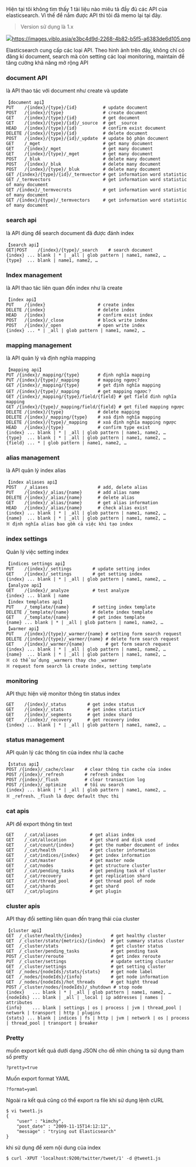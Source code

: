 Hiện tại tôi không tìm thấy 1 tài liệu nào miêu tả đầy đủ các API của elasticsearch. Vì thế để nắm được API thì tôi đã memo lại tại đây.
> Version sử dụng là 1.x

![](https://images.viblo.asia/e3bc4d9d-2268-4b82-b5f5-a6383de6d105.png)https://images.viblo.asia/e3bc4d9d-2268-4b82-b5f5-a6383de6d105.png

Elasticsearch cung cấp các loại API. Theo hình ảnh trên đây, không chỉ có đăng kí document, search mà còn setting các loại monitoring, maintain để tăng cường khả năng mở rộng API

### document API
là API thao tác với document như create và update
```
【document api】
PUT    /{index}/{type}/{id}          # update document
POST   /{index}/{type}               # create document
GET    /{index}/{type}/{id}          # get document
GET    /{index}/{type}/{id}/_source  # get _source
HEAD   /{index}/{type}/{id}          # confirm exist document
DELETE /{index}/{type}/{id}          # delete document
POST   /{index}/{type}/{id}/_update  # update bộ phận document
GET    /_mget                        # get many document
GET    /{index}/_mget                # get many document
GET    /{index}/{type}/_mget         # get many document
POST   /_bluk                        # delete many document
POST   /{index}/_bluk                # delete many document
POST   /{index}/{type}/_bluk         # delete many document
GET /{index}/{type}/{id}/_termvector # get information word statistic
GET /_termvectors                    # get information word statistic of many document
GET /{index}/_termvecrots            # get information word statistic of many document
GET /{index}/{type}/_termvectors     # get information word statistic of many document
```

### search api
là API dùng để search document đã được đánh index
```
【search api】
GET|POST    /{index}/{type}/_search    # search document
{index} ... blank | * | _all | glob pattern | name1, name2, …
{type}  ... blank | name1, name2, …
```

### Index management
là API thao tác liên quan đến index như là create
```
【index api】
PUT    /{index}                    # create index
DELETE /{index}                    # delete index
HEAD   /{index}                    # confirm exist index
POST   /{index}/_close             # block write index
POST   /{index}/_open              # open write index
{index} ... * | _all | glob pattern | name1, name2, …
```

### mapping management
là API quản lý và định nghĩa mapping
```
【mapping api】
PUT /{index}/_mapping/{type}       # định nghĩa mapping
PUT /{index}/{type}/_mapping       # mapping ngược?
GET /{index}/_mapping/{type}       # get định nghĩa mapping
GET /{index}/{type}/_mapping       # get mapping ngược？
GET /{index}/_mapping/{type}/field/{field} # get field đinh nghĩa mapping
GET /{index}/{type}/_mapping/field/{field} # get filed mapping ngược
DELETE /{index}/{type}             # delete mapping
DELETE /{index}/_mapping/{type}    # xoá định nghĩa mapping
DELETE /{index}/{type}/_mapping    # xoá định nghĩa mapping ngược
HEAD   /{index}/{type}             # confirm type exist
{index} ... blank | * | _all | glob pattern | name1, name2, …
{type}  ... blank | * | _all | glob pattern | name1, name2, …
{field} ... * | glob pattern | name1, name2, …
```

### alias management
là API quản lý index alias
```
【index aliases api】
POST   /_aliases                   # add, delete alias
PUT    /{index}/_alias/{name}      # add alias name 
DELETE /{index}/_alias/{name}      # delete alias
GET    /{index}/_alias/{name}      # get alias information
HEAD   /{index}/_alias/{name}      # check alias exist
{index} ... blank | * | _all | glob pattern | name1, name2, …
{name}  ... blank | * | _all | glob pattern | name1, name2, …
※ định nghĩa alias bao gồm cả việc khi tạo index
```

### index settings
Quản lý việc setting index
```
【indices settings api】
PUT    /{index}/_settings        # update setting index
GET    /{index}/_settings        # get setting index
{index} ... blank | * | _all | glob pattern | name1, name2, …
【analyze api】
GET    /{index}/_analyze         # test analyze 
{index} ... blank | name
【index templates api】
PUT    /_template/{name}         # setting index template
DELETE /_template/{name}         # delete index template
GET    /_template/{name}         # get index template
{name} ... blank | * | _all | glob pattern | name1, name2, …
【warmer api】
PUT    /{index}/{type}/_warmer/{name} # setting form search request
DELETE /{index}/{type}/_warmer/{name} # delete form search request
GET    /{index}/_warmer/{name}        # get form search request
{index} ... blank | * | _all | glob pattern | name1, name2, …
{name}  ... blank | * | _all | glob pattern | name1, name2, …
※ có thể sử dụng _warmers thay cho _warmer 
※ request form search là create index, setting template
```

### monitoring
API thực hiện việ monitor thông tin status index
```
GET    /{index}/_status        # get index status
GET    /{index}/_stats         # get index statistic¥
GET    /{index}/_segments      # get index shard
GET    /{index}/_recovery      # get recovery index
{index} ... blank | * | _all | glob pattern | name1, name2, …
```

### status management
API quản lý các thông tin của index như là cache
```
【status api】
POST /{index}/_cache/clear    # clear thông tin cache của index
POST /{index}/_refresh        # refresh index
POST /{index}/_flush          # clear transaction log
POST /{index}/_optimize       # tối ưu search
{index} ... blank | * | _all | glob pattern | name1, name2, …
※ _refresh、_flush là được default thực thi

```

### cat apis
API để export thông tin text 
```
GET    /_cat/aliases            # get alias index
GET    /_cat/allocation         # get shard and disk used
GET    /_cat/count/{index}      # get the number document of index
GET    /_cat/health             # get cluster information
GET    /_cat/indices/{index}    # get index information
GET    /_cat/master             # get master node
GET    /_cat/nodes              # get structure cluster
GET    /_cat/pending_tasks      # get pending task of cluster
GET    /_cat/recovery           # get replication shard
GET    /_cat/thread_pool        # get thread pool of node
GET    /_cat/shards             # get shard 
GET    /_cat/plugins            # get plugin 
```

### cluster apis
API thay đổi setting liên quan đến trạng thái của cluster

```
【cluster api】
GET  /_cluster/health/{index}           # get healthy cluster
GET  /_cluster/state/{metrics}/{index}  # get summary status cluster
GET  /_cluster/stats                    # get cluster status
GET  /_cluster/pending_tasks            # get pending task
POST /_cluster/reroute                  # get index reroute
PUT  /_cluster/settings                 # update setting cluster
GET  /_cluster/settings                 # get setting cluster
GET  /_nodes/{nodeIds}/stats/{stats}    # get node label
GET  /_nodes/{nodeIds}/{info}           # get node information
GET  /_nodes/{nodeIds}/hot_threads      # get hight thread
POST /_cluster/nodes/{nodeIds}/_shutdown # stop node
{index}   ... blank | * | _all | glob pattern | name1, name2, …
{nodeIds} ... blank | _all | _local | ip addresses | names | attributes
{info}    ... blank | settings | os | process | jvm | thread_pool | network | transport | http | plugins
{stats} ... blank | indices | fs | http | jvm | network | os | process | thread_pool | transport | breaker
```

### Pretty
muốn export kết quả dưới dạng JSON cho dễ nhìn chúng ta sử dụng tham số pretty
```
?pretty=true
```

Muốn export format YAML
```
?format=yaml
```

Ngoài ra kết quả cũng có thể export ra file khi sử dụng lệnh cURL
```
$ vi tweet1.js
{
    "user" : "kimchy",
    "post_date" : "2009-11-15T14:12:12",
    "message" : "trying out Elasticsearch"
}
```

khi sử dụng để xem nội dung của index
```
$ curl -XPUT 'localhost:9200/twitter/tweet/1' -d @tweet1.js
```